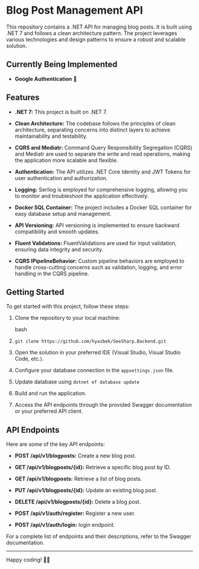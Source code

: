 # Blog Post Management API

This repository contains a .NET API for managing blog posts. It is built using .NET 7 and follows a clean architecture pattern. The project leverages various technologies and design patterns to ensure a robust and scalable solution.

## Currently Being Implemented

- **Google Authentication** 🔑

## Features

- **.NET 7:** This project is built on .NET 7.

- **Clean Architecture:** The codebase follows the principles of clean architecture, separating concerns into distinct layers to achieve maintainability and testability.

- **CQRS and Mediatr:** Command Query Responsibility Segregation (CQRS) and Mediatr are used to separate the write and read operations, making the application more scalable and flexible.

- **Authentication:** The API utilizes .NET Core Identity and JWT Tokens for user authentication and authorization.

- **Logging:** Serilog is employed for comprehensive logging, allowing you to monitor and troubleshoot the application effectively.

- **Docker SQL Container:** The project includes a Docker SQL container for easy database setup and management.

- **API Versioning:** API versioning is implemented to ensure backward compatibility and smooth updates.

- **Fluent Validations:** FluentValidations are used for input validation, ensuring data integrity and security.

- **CQRS IPipelineBehavior:** Custom pipeline behaviors are employed to handle cross-cutting concerns such as validation, logging, and error handling in the CQRS pipeline.

## Getting Started

To get started with this project, follow these steps:

1.  Clone the repository to your local machine:

    bash

1.  `git clone https://github.com/hyazbek/SeeSharp.Backend.git`

1.  Open the solution in your preferred IDE (Visual Studio, Visual Studio Code, etc.).

1.  Configure your database connection in the `appsettings.json` file.

1.  Update database using `dotnet ef database update`

1.  Build and run the application.

1.  Access the API endpoints through the provided Swagger documentation or your preferred API client.

## API Endpoints

Here are some of the key API endpoints:

- **POST /api/v1/blogposts:** Create a new blog post.
- **GET /api/v1/blogposts/{id}:** Retrieve a specific blog post by ID.
- **GET /api/v1/blogposts:** Retrieve a list of blog posts.
- **PUT /api/v1/blogposts/{id}:** Update an existing blog post.
- **DELETE /api/v1/blogposts/{id}:** Delete a blog post.

- **POST /api/v1/auth/register:** Register a new user.
- **POST /api/v1/auth/login:** login endpoint.

For a complete list of endpoints and their descriptions, refer to the Swagger documentation.

---

Happy coding! 🚀📝
